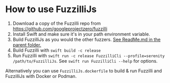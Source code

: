 # How to use FuzzilliJs

1. Download a copy of the Fuzzilli repo from https://github.com/googleprojectzero/fuzzilli
2. Install Swift and make sure it's in your path environment variable.
3. Build FuzzilliJs as you would the other fuzzers. [See ReadMe.md in the parent folder.](https://github.com/LXsystem/serenity/blob/master/Meta/Lagom/ReadMe.md)
4. Build Fuzzilli with `swift build -c release`
5. Run Fuzzilli with `swift run -c release FuzzilliCli --profile=serenity /path/to/FuzzilliJs`. See `swift run FuzzilliCli --help` for options.

Alternatively you can use `FuzzilliJs.dockerfile` to build & run Fuzzilli and FuzzilliJs with Docker or Podman.
